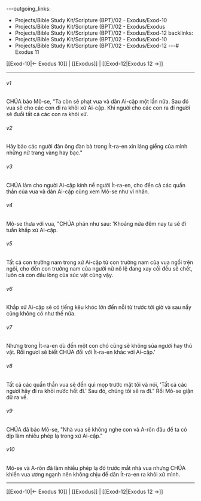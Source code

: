 ---outgoing_links:
  - Projects/Bible Study Kit/Scripture (BPT)/02 - Exodus/Exod-10
  - Projects/Bible Study Kit/Scripture (BPT)/02 - Exodus/Exodus
  - Projects/Bible Study Kit/Scripture (BPT)/02 - Exodus/Exod-12
backlinks:
  - Projects/Bible Study Kit/Scripture (BPT)/02 - Exodus/Exod-10
  - Projects/Bible Study Kit/Scripture (BPT)/02 - Exodus/Exod-12
---# Exodus 11

[[Exod-10|← Exodus 10]] | [[Exodus]] | [[Exod-12|Exodus 12 →]]
***



###### v1 
CHÚA bảo Mô-se, "Ta còn sẽ phạt vua và dân Ai-cập một lần nữa. Sau đó vua sẽ cho các con đi ra khỏi xứ Ai-cập. Khi người cho các con ra đi người sẽ đuổi tất cả các con ra khỏi xứ. 

###### v2 
Hãy bảo các người đàn ông đàn bà trong Ít-ra-en xin láng giềng của mình những nữ trang vàng hay bạc." 

###### v3 
CHÚA làm cho người Ai-cập kính nể người Ít-ra-en, cho đến cả các quần thần của vua và dân Ai-cập cũng xem Mô-se như vĩ nhân. 

###### v4 
Mô-se thưa với vua, "CHÚA phán như sau: 'Khoảng nửa đêm nay ta sẽ đi tuần khắp xứ Ai-cập. 

###### v5 
Tất cả con trưởng nam trong xứ Ai-cập từ con trưởng nam của vua ngồi trên ngôi, cho đến con trưởng nam của người nữ nô lệ đang xay cối đều sẽ chết, luôn cả con đầu lòng của súc vật cũng vậy. 

###### v6 
Khắp xứ Ai-cập sẽ có tiếng kêu khóc lớn đến nỗi từ trước tới giờ và sau nầy cũng không có như thế nữa. 

###### v7 
Nhưng trong Ít-ra-en dù đến một con chó cũng sẽ không sủa người hay thú vật. Rồi ngươi sẽ biết CHÚA đối với Ít-ra-en khác với Ai-cập.' 

###### v8 
Tất cả các quần thần vua sẽ đến quì mọp trước mặt tôi và nói, 'Tất cả các ngươi hãy đi ra khỏi nước hết đi.' Sau đó, chúng tôi sẽ ra đi." Rồi Mô-se giận dữ ra về. 

###### v9 
CHÚA đã bảo Mô-se, "Nhà vua sẽ không nghe con và A-rôn đâu để ta có dịp làm nhiều phép lạ trong xứ Ai-cập." 

###### v10 
Mô-se và A-rôn đã làm nhiều phép lạ đó trước mắt nhà vua nhưng CHÚA khiến vua ương ngạnh nên không chịu để dân Ít-ra-en ra khỏi xứ mình.

***
[[Exod-10|← Exodus 10]] | [[Exodus]] | [[Exod-12|Exodus 12 →]]
